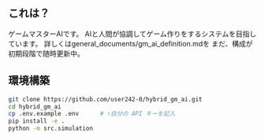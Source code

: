 ## これは？
ゲームマスターAIです。
AIと人間が協調してゲーム作りをするシステムを目指しています。
詳しくはgeneral_documents/gm_ai_definition.mdを
まだ、構成が初期段階で随時更新中。

## 環境構築

```bash
git clone https://github.com/user242-0/hybrid_gm_ai.git
cd hybrid_gm_ai
cp .env.example .env      # ↑自分の API キーを記入
pip install -e .
python -m src.simulation
